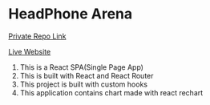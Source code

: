 # HeadPhone Arena

[Private Repo Link](https://github.com/Programming-Hero-Web-Course4/lucky-one-mabuhanifa)

[Live Website](https://headset-arena.netlify.app)

1. This is a React SPA(Single Page App)
2. This is built with React and React Router
3. This project is built with custom hooks
4. This application contains chart made with react rechart
